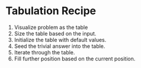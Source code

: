 # Tabulation Recipe

1. Visualize problem as the table
2. Size the table based on the input.
3. Initialize the table with default values.
4. Seed the trivial answer into the table.
5. Iterate through the table.
6. Fill further position based on the current position.